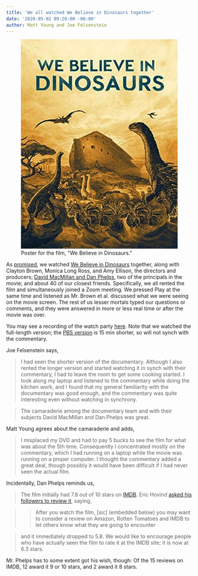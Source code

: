 ```yaml
---
title: 'We all watched We Believe in Dinosaurs together'
date: '2020-05-02 09:20:00 -06:00'
author: Matt Young and Joe Felsenstein
---
```


<figure>
<img src="/uploads/2020/We_Believe_Poster.jpg" alt="Poster"/>
<figcaption>Poster for the film, "We Believe in Dinosaurs."
</figcaption>
</figure>

As [promised](https://pandasthumb.org/archives/2020/04/lets-all-watch.html), we watched [We Believe in Dinosaurs](https://en.wikipedia.org/wiki/We_Believe_in_Dinosaurs) together, along with Clayton Brown, Monica Long Ross, and Amy Ellison, the directors and producers; [David MacMillan and Dan Phelps](https://pandasthumb.org/archives/2016/12/we-believe-in-dinosaurs.html), two of the principals in the movie; and about 40 of our closest friends. Specifically, we all rented the film and simultaneously joined a Zoom meeting. We pressed Play at the same time and listened as Mr. Brown et al. discussed what we were seeing on the movie screen. The rest of us lesser mortals typed our questions or comments, and they were answered in more or less real time or after the movie was over. 

You may see a recording of the watch party [here](https://www.facebook.com/WeBelieveInDinosaurs/videos/we-believe-in-dinosaurs-live-watch-party/2651123065125007/). Note that we watched the full-length version; the [PBS version](https://www.pbs.org/independentlens/films/we-believe-in-dinosaurs/) is 15&nbsp;min shorter, so will not synch with the commentary.

Joe Felsenstein says,

<!--more-->

>I had seen the shorter version of the documentary. Although I also rented the longer version and started watching it in synch with their commentary, I had to leave the room to get some cooking started.  I took along my laptop and listened to the commentary while doing the kitchen work, and I found that my general familiarity with the documentary was good enough, and the commentary was quite interesting even without watching in synchrony.

>The camaraderie among the documentary team and with their subjects David MacMillan and Dan Phelps was great.

Matt Young agrees about the camaraderie and adds,

>I misplaced my DVD and had to pay 5 bucks to see the film for what was about the 5th time. Consequently I concentrated mostly on the commentary, which I had running on a laptop while the movie was running on a proper computer. I thought the commentary added a great deal, though possibly it would have been difficult if I had never seen the actual film.

Incidentally, Dan Phelps reminds us,

>The film initially had 7.8 out of 10 stars on [IMDB](https://www.imdb.com/title/tt6316506/). Eric Hovind [asked his followers to review it](https://creationtoday.org/eric-hovind-on-pbs-hey-mom-look-im-on-tv/), saying,

>>After you watch the film, [sic] (embedded below) you may want to consider a review on Amazon, Rotten Tomatoes and IMDB to let others know what they are going to encounter

>and it immediately dropped to 5.8. We would like to encourage people who have actually seen the film to rate it at the IMDB site; it is now at 6.3 stars.

Mr. Phelps has to some extent got his wish, though: Of the 15 reviews on IMDB, 12 award it 9 or 10 stars, and 2 award it 8 stars. 
